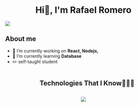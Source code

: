 <div align="center">
  <h1 aling="center">Hi👋, I'm Rafael Romero </h1>
</div>
<img src="https://i.imgur.com/i6QVtPx.png">

## About me
- 🔭 I’m currently working on **React, Nodejs,**
- 🌱 I’m currently learning **Database**
- ✏️ self-taught student

<div id="user-content-toc">
  <ul align="center">
    <summary><h2 style="display: inline-block">Technologies That I Know👨🏻‍💻</h2></summary>
  </ul>
</div>

<p align="center">
   <a href="https://skillicons.dev">
    <img src="https://skillicons.dev/icons?i=html,css,js,tailwind,ts,electron,nodejs,py" />
  </a>
</p>
